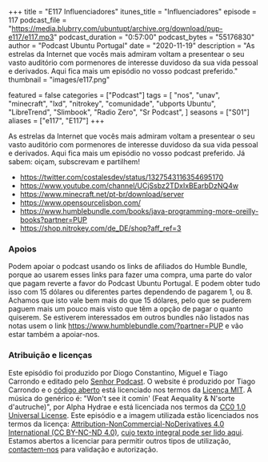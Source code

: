 +++
title = "E117 Influenciadores"
itunes_title = "Influenciadores"
episode = 117
podcast_file = "https://media.blubrry.com/ubuntupt/archive.org/download/pup-e117/e117.mp3"
podcast_duration = "0:57:00"
podcast_bytes = "55176830"
author = "Podcast Ubuntu Portugal"
date = "2020-11-19"
description = "As estrelas da Internet que vocês mais admiram voltam a presentear o seu vasto auditório com pormenores de interesse duvidoso da sua vida pessoal e derivados. Aqui fica mais um episódio no vosso podcast preferido."
thumbnail = "images/e117.png"

featured = false
categories = ["Podcast"]
tags = [
  "nos",
  "unav",
  "minecraft",
  "lxd",
  "nitrokey",
  "comunidade",
  "ubports Ubuntu",
  "LibreTrend",
  "Slimbook",
  "Radio Zero",
  "Sr Podcast",
]
seasons = ["S01"]
aliases = ["e117", "E117"]
+++

As estrelas da Internet que vocês mais admiram voltam a presentear o seu vasto auditório com pormenores de interesse duvidoso da sua vida pessoal e derivados. Aqui fica mais um episódio no vosso podcast preferido.
Já sabem: oiçam, subscrevam e partilhem!

* https://twitter.com/costalesdev/status/1327543116354695170
* https://www.youtube.com/channel/UCjSsbz2TDxIxBEarbDzNQ4w
* https://www.minecraft.net/pt-br/download/server
* https://www.opensourcelisbon.com/
* https://www.humblebundle.com/books/java-programming-more-oreilly-books?partner=PUP
* https://shop.nitrokey.com/de_DE/shop?aff_ref=3



### Apoios
Podem apoiar o podcast usando os links de afiliados do Humble Bundle, porque ao usarem esses links para fazer uma compra, uma parte do valor que pagam reverte a favor do Podcast Ubuntu Portugal.
E podem obter tudo isso com 15 dólares ou diferentes partes dependendo de pagarem 1, ou 8.
Achamos que isto vale bem mais do que 15 dólares, pelo que se puderem paguem mais um pouco mais visto que têm a opção de pagar o quanto quiserem.
Se estiverem interessados em outros bundles não listados nas notas usem o link https://www.humblebundle.com/?partner=PUP e vão estar também a apoiar-nos.

### Atribuição e licenças
Este episódio foi produzido por Diogo Constantino, Miguel e Tiago Carrondo e editado pelo [Senhor Podcast](https://senhorpodcast.pt/).
O website é produzido por Tiago Carrondo e o [código aberto](https://gitlab.com/podcastubuntuportugal/website) está licenciado nos termos da [Licença MIT](https://gitlab.com/podcastubuntuportugal/website/main/LICENSE).
A música do genérico é: "Won't see it comin' (Feat Aequality & N'sorte d'autruche)", por Alpha Hydrae e está licenciada nos termos da [CC0 1.0 Universal License](https://creativecommons.org/publicdomain/zero/1.0/).
Este episódio e a imagem utilizada estão licenciados nos termos da licença: [Attribution-NonCommercial-NoDerivatives 4.0 International (CC BY-NC-ND 4.0)](https://creativecommons.org/licenses/by-nc-nd/4.0/), [cujo texto integral pode ser lido aqui](https://creativecommons.org/licenses/by-nc-nd/4.0/legalcode). Estamos abertos a licenciar para permitir outros tipos de utilização, [contactem-nos](https://podcastubuntuportugal.org/contactos) para validação e autorização.

